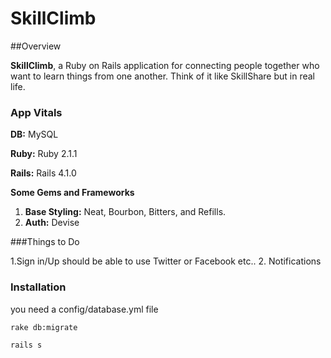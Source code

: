 # SkillClimb

##Overview

**SkillClimb**, a Ruby on Rails application for connecting people together who want to learn things from one another. Think of it like SkillShare but in real life.

### App Vitals

**DB:** MySQL

**Ruby:** Ruby 2.1.1

**Rails:** Rails 4.1.0

**Some Gems and Frameworks**

1. **Base Styling:** Neat, Bourbon, Bitters, and Refills.
2. **Auth:** Devise

###Things to Do

  1.Sign in/Up should be able to use Twitter or Facebook etc..
  2. Notifications


### Installation
you need a config/database.yml file

    rake db:migrate

    rails s
    
    

